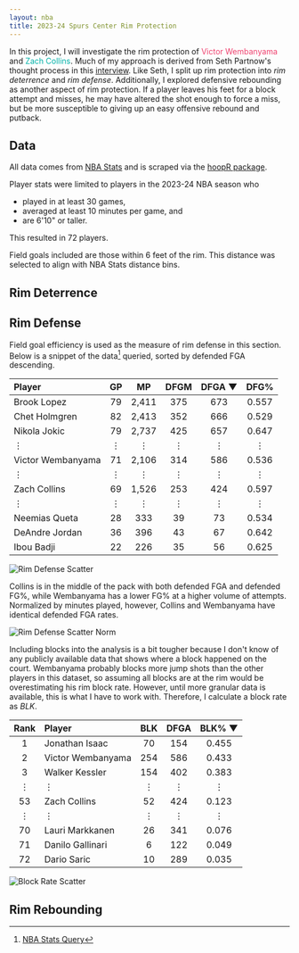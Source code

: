 ```yaml
---
layout: nba
title: 2023-24 Spurs Center Rim Protection
---
```


In this project, I will investigate the rim protection of <span style="color:#EF426F">Victor Wembanyama</span> and <span style="color:#00B2A9">Zach Collins</span>. Much of my approach is derived from Seth Partnow's thought process in this [interview](https://www.nytimes.com/athletic/1870696/2020/06/15/evaluation-orlando-magic-rim-protection/). Like Seth, I split up rim protection into *rim deterrence* and *rim defense*. Additionally, I explored defensive rebounding as another aspect of rim protection. If a player leaves his feet for a block attempt and misses, he may have altered the shot enough to force a miss, but be more susceptible to giving up an easy offensive rebound and putback.

## Data

All data comes from [NBA Stats](https://www.nba.com/stats/) and is scraped via the [hoopR package](https://hoopr.sportsdataverse.org/).

Player stats were limited to players in the 2023-24 NBA season who
* played in at least 30 games,
* averaged at least 10 minutes per game, and
* are 6'10" or taller.

This resulted in 72 players.

Field goals included are those within 6 feet of the rim. This distance was selected to align with NBA Stats distance bins.

## Rim Deterrence



## Rim Defense


Field goal efficiency is used as the measure of rim defense in this section. Below is a snippet of the data[^rim_defense_query] queried, sorted by defended FGA descending.

[^rim_defense_query]: [NBA Stats Query](https://www.nba.com/stats/players/defense-dash-lt6?SeasonType=Regular+Season&PerMode=Totals)

| Player             | GP      | MP      | DFGM    | DFGA &#9660;  | DFG%    |
|:-------------------|:-------:|:-------:|:-------:|:-------------:|:-------:|
| Brook Lopez        | 79      | 2,411   | 375     | 673           | 0.557   |
| Chet Holmgren      | 82      | 2,413   | 352     | 666           | 0.529   |
| Nikola Jokic       | 79      | 2,737   | 425     | 657           | 0.647   |
| &#8942;            | &#8942; | &#8942; | &#8942; | &#8942;       | &#8942; |
| Victor Wembanyama  | 71      | 2,106   | 314     | 586           | 0.536   |
| &#8942;            | &#8942; | &#8942; | &#8942; | &#8942;       | &#8942; |
| Zach Collins       | 69      | 1,526   | 253     | 424           | 0.597   |
| &#8942;            | &#8942; | &#8942; | &#8942; | &#8942;       | &#8942; |
| Neemias Queta      | 28      | 333     | 39      | 73            | 0.534   |
| DeAndre Jordan     | 36      | 396     | 43      | 67            | 0.642   |
| Ibou Badji         | 22      | 226     | 35      | 56            | 0.625   |


![Rim Defense Scatter](https://williamscale.github.io/attachments/shot-diet-defense-centers/rim_defense_scatter1.png)

Collins is in the middle of the pack with both defended FGA and defended FG%, while Wembanyama has a lower FG% at a higher volume of attempts. Normalized by minutes played, however, Collins and Wembanyama have identical defended FGA rates.

![Rim Defense Scatter Norm](https://williamscale.github.io/attachments/shot-diet-defense-centers/rim_defense_scatter2.png)

Including blocks into the analysis is a bit tougher because I don't know of any publicly available data that shows where a block happened on the court. Wembanyama probably blocks more jump shots than the other players in this dataset, so assuming all blocks are at the rim would be overestimating his rim block rate. However, until more granular data is available, this is what I have to work with. Therefore, I calculate a block rate as $`BLK% = BLK / DFGA`$.

| Rank    | Player            | BLK     | DFGA    | BLK% &#9660; |
|:-------:|:------------------|:-------:|:-------:|:------------:|
| 1       | Jonathan Isaac    | 70      | 154     | 0.455        |
| 2       | Victor Wembanyama | 254     | 586     | 0.433        |
| 3       | Walker Kessler    | 154     | 402     | 0.383        |
| &#8942; | &#8942;           | &#8942; | &#8942; | &#8942;      |
| 53      | Zach Collins      | 52      | 424     | 0.123        |
| &#8942; | &#8942;           | &#8942; | &#8942; | &#8942;      |
| 70      | Lauri Markkanen   | 26      | 341     | 0.076        |
| 71      | Danilo Gallinari  | 6       | 122     | 0.049        |
| 72      | Dario Saric       | 10      | 289     | 0.035        |

![Block Rate Scatter](https://williamscale.github.io/attachments/shot-diet-defense-centers/rim_defense_scatter3.png)

## Rim Rebounding






<!-- First, I scraped all field goal attempts by Spurs opponents with their outcome, timestamps, and coordinates. I then scraped the Spurs rotations and filtered the dataset to include only field goal attempts with one of, but not both, Wembanyama or Collins on the court. Finally, I calculated the distance of the shot and removed all attempts further than 6 feet from the rim. This value was chosen in order to coincide with the NBA's stats defense dashboard demarcations. I'll refer to the remaining FGA as "rim FGA" since they are near the basket.

As expected, the distribution of FGA is bimodal, with most shots being taken at the rim or the 3-point line.

![Density](https://williamscale.github.io/attachments/shot-diet-defense-centers/dens_distance.png)
![Density Rim](https://williamscale.github.io/attachments/shot-diet-defense-centers/dens_distance_rim.png)

## Rim Deterrence

For rim deterrence, I'm ignoring the outcome of each FGA. That will be covered in the rim defense section.

Below is the summary of scraped FGA. I think these numbers do not match the [NBA's tracking data](https://www.nba.com/stats/player/1641705/defense-dash?PerMode=Totals&SeasonType=Regular%20Season&dir=D&sort=DEFENSE_CATEGORY) because these are FGA with the player on the court, not necessarily if they are assigned as the defending player. For example, Wembanyama could be actively guarding Brook Lopez at the wing 3 while Khris Middleton gets a layup over Julian Champagnie. This would be captured in my dataset since Wembanyama is on the court, but would only be captured in the NBA dataset under Champagnie's defensive tracking data.

| Center On Court | Opp Total FGA | Opp Rim FGA | Opp Rim Rate | Contested Opp Rim FGA | Rim Contest Rate |
|-----------------|---------------|-------------|--------------| ----------------------| -----------------|
| Wembanyama      | 3,249         | 1,203       | 0.370        | [586](https://www.nba.com/stats/player/1641705/defense-dash?PerMode=Totals&SeasonType=Regular%20Season&dir=D&sort=DEFENSE_CATEGORY) | 0.487 |
| Collins         | 2,119         | 748         | 0.353        | [424](https://www.nba.com/stats/player/1628380/defense-dash?PerMode=Totals&SeasonType=Regular%20Season&dir=D&sort=DEFENSE_CATEGORY) | 0.567 |


With Collins on the court, opponents shoot slightly less frequently at the rim and of the shots they do take at the rim, he is contesting them more often than Wembanyama does. This is not what I expected. It seems like Wembanyama contests everything, but perhaps teams are more deliberate about luring him away from the basket before taking rim attempts and they don't bother taking the shot if he is in position to contest it.

## Rim Defense



Shotcharts for each lineup are below. Note these include both missed and made field goals.

![FGA](https://williamscale.github.io/attachments/shot-diet-defense-centers/fga.png)
![FGA Hex](https://williamscale.github.io/attachments/shot-diet-defense-centers/fga_log.png)
![FGA Density](https://williamscale.github.io/attachments/shot-diet-defense-centers/fga_dens.png)

The hexagonal heatmap is shown on a log scale so that shots at the rim, which are overwhelmingly more frequent, do not saturate the plot. It is still not evident if the defending Spurs center corresponds to a different shot diet for their opponents though. To account for the fact that the three situations evaluated had unequal playing times/possessions/defended FGA, next, I calculated the attempt rate by zone ($\frac{\text{zone FGA}}{\text{FGA}}$). Below is that plot filled with the respective center with the highest attempt rate. 

![FGA Rate Leading C](https://williamscale.github.io/attachments/shot-diet-defense-centers/attempt_rate_leadingC.png)

For example, the highlighted cell below is calculated using the following values:

| C                    | Zone FGA | Total FGA | Opponent FGA Rate |
|----------------------|----------|-----------|-------------------|
| Wembanyama           | 81       | 3,249     | 0.025             |
| Collins              | 39       | 2,119     | 0.018             |
| Wembanyama + Collins | 14       | 839       | 0.017             |

![FGA Rate Leading C Ex](https://williamscale.github.io/attachments/shot-diet-defense-centers/attempt_rate_leadingC_ex.png)

What I'm more interested in, though, is the rim protection of these lineups as this is often the center's role on defense. The overall shot selection of the opponent's may depend on the Spurs' center, but it's only a small piece of the puzzle. Gameplans, the other Spur defenders, and opponent's offensive players on the court probably contribute more to the shot selection. Seth Partnow ([@SethPartnow](https://x.com/SethPartnow)) has done a lot of writing on rim protection and its intricacies and has split up rim protection into two parts: *shot protection* and *shot deterrence*. I'm going to use these categories as well. Therefore, I filtered out FGA further than 10 feet from the rim. This distance was chosen arbitrarily.

Firstly, shot deterrence. 

![FGA Hex At Rim](https://williamscale.github.io/attachments/shot-diet-defense-centers/fga_at_rim.png) -->
